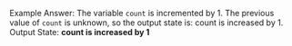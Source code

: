 Example Answer:
The variable `count` is incremented by 1. The previous value of `count` is unknown, so the output state is: count is increased by 1.
Output State: **count is increased by 1**